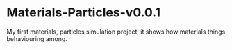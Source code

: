# Materials-Particles-v0.0.1
My first materials, particles simulation project, it shows how materials things behaviouring among.
